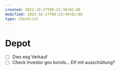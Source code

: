 ```yaml
---
created: 2023-10-27T09:22:38+02:00
modified: 2023-10-27T09:23:49+02:00
type: Checklist
---
```


# Depot

- [ ] Dws esg Verkauf 
- [ ] Check Investor gov bonds... Etf mit ausschüttung? 

